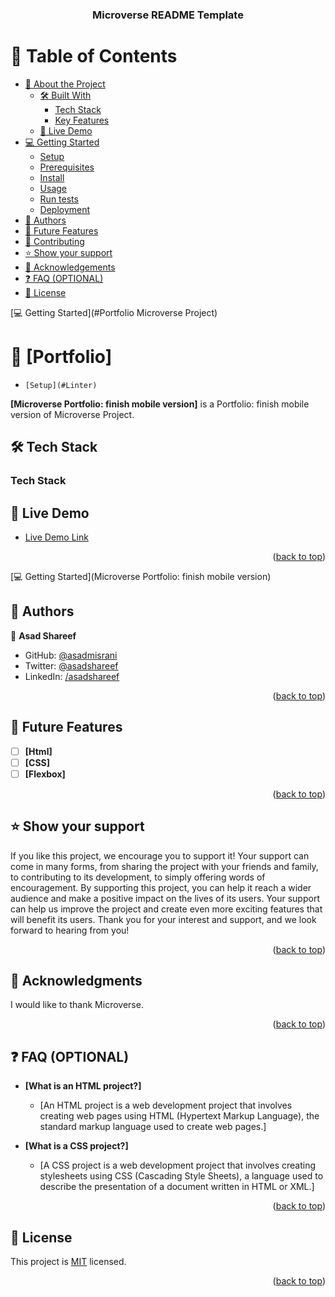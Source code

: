 <a name="readme-top"></a>

<div align="center">

  <h3><b>Microverse README Template</b></h3>

</div>

# 📗 Table of Contents

- [📖 About the Project](#about-project)
  - [🛠 Built With](#built-with)
    - [Tech Stack](#tech-stack)
    - [Key Features](#key-features)
  - [🚀 Live Demo](#live-demo)
- [💻 Getting Started](#getting-started)
  - [Setup](#setup)
  - [Prerequisites](#prerequisites)
  - [Install](#install)
  - [Usage](#usage)
  - [Run tests](#run-tests)
  - [Deployment](#triangular_flag_on_post-deployment)
- [👥 Authors](#authors)
- [🔭 Future Features](#future-features)
- [🤝 Contributing](#contributing)
- [⭐️ Show your support](#support)
- [🙏 Acknowledgements](#acknowledgements)
- [❓ FAQ (OPTIONAL)](#faq)
- [📝 License](#license)

[💻 Getting Started](#Portfolio Microverse Project)

# 📖 [Portfolio] <a name="Portfolio: finish mobile version"></a>

-     [Setup](#Linter)

**[Microverse Portfolio: finish mobile version]** is a Portfolio: finish mobile version of Microverse Project.

## 🛠 Tech Stack <a name="HTML"></a>

### Tech Stack <a name="CSS"></a>

## 🚀 Live Demo <a name="live-demo"></a>

- [Live Demo Link](https://github.com/asadmisrani/finishmobileversion.github.io)

<p align="right">(<a href="#readme-top">back to top</a>)</p>

[💻 Getting Started](Microverse Portfolio: finish mobile version)

## 👥 Authors <a name="authors"></a>

👤 **Asad Shareef**

- GitHub: [@asadmisrani](https://github.com/githubhandle)
- Twitter: [@asadshareef](https://twitter.com/twitterhandle)
- LinkedIn: [/asadshareef](https://linkedin.com/in/linkedinhandle)

<p align="right">(<a href="#readme-top">back to top</a>)</p>

## 🔭 Future Features <a name="future-features"></a>

- [ ] **[Html]**
- [ ] **[CSS]**
- [ ] **[Flexbox]**

<p align="right">(<a href="#readme-top">back to top</a>)</p>

## ⭐️ Show your support <a name="support"></a>

If you like this project, we encourage you to support it! Your support can come in many forms, from sharing the project with your friends and family, to contributing to its development, to simply offering words of encouragement. By supporting this project, you can help it reach a wider audience and make a positive impact on the lives of its users. Your support can help us improve the project and create even more exciting features that will benefit its users. Thank you for your interest and support, and we look forward to hearing from you!

<p align="right">(<a href="#readme-top">back to top</a>)</p>

## 🙏 Acknowledgments <a name="acknowledgements"></a>

I would like to thank Microverse.

<p align="right">(<a href="#readme-top">back to top</a>)</p>

## ❓ FAQ (OPTIONAL) <a name="faq"></a>

- **[What is an HTML project?]**

  - [An HTML project is a web development project that involves creating web pages using HTML (Hypertext Markup Language), the standard markup language used to create web pages.]

- **[What is a CSS project?]**

  - [A CSS project is a web development project that involves creating stylesheets using CSS (Cascading Style Sheets), a language used to describe the presentation of a document written in HTML or XML.]

<p align="right">(<a href="#readme-top">back to top</a>)</p>

## 📝 License <a name="license"></a>

This project is [MIT](./LICENSE) licensed.

<p align="right">(<a href="#readme-top">back to top</a>)</p>
